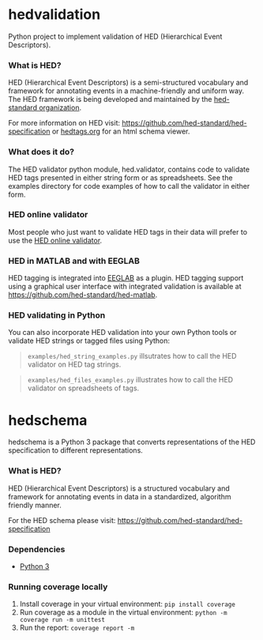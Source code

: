 # hedvalidation
Python project to implement validation of HED (Hierarchical Event Descriptors). 

### What is HED?
HED (Hierarchical Event Descriptors) is a semi-structured vocabulary and
framework for annotating events in a machine-friendly and uniform way. The HED
framework is being developed and maintained by the
[hed-standard organization](https://github.com/hed-standard).  

For more information on HED visit: <https://github.com/hed-standard/hed-specification> or
[hedtags.org](http://hedtags.org) for an html schema viewer.

### What does it do?
The HED validator python module, hed.validator, contains code to validate HED tags presented
in either string form or as spreadsheets.  See the examples directory for code examples of
how to call the validator in either form.

### HED online validator
Most people who just want to validate HED tags in their data will prefer to use the
[HED online validator](http://visual.cs.utsa.edu/hed).

### HED in MATLAB and with EEGLAB
HED tagging is integrated into [EEGLAB](https://sccn.ucsd.edu/eeglab/index.php) as a plugin.
HED tagging support using a graphical user interface with integrated validation is available at
<https://github.com/hed-standard/hed-matlab>.

### HED validating in Python
You can also incorporate HED validation into your own Python tools or validate HED strings or tagged
files using Python: 

> `examples/hed_string_examples.py` illsutrates how to call the HED validator on HED tag strings.  

> `examples/hed_files_examples.py` illustrates how to call the HED validator on spreadsheets of tags.




# hedschema

hedschema is a Python 3 package that converts representations of the HED specification to
different representations. 

### What is HED?
HED (Hierarchical Event Descriptors) is a structured vocabulary and framework for annotating
events in data in a standardized, algorithm friendly manner. 

For the HED schema please visit: <https://github.com/hed-standard/hed-specification>

### Dependencies
* [Python 3](https://www.python.org/downloads/)


### Running coverage locally
1. Install coverage in your virtual environment:
```pip install coverage```
2. Run coverage as a module in the virtual environment:
```python -m coverage run -m unittest```
3. Run the report:
```coverage report -m```